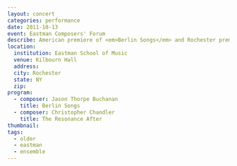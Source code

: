 ```yaml
---
layout: concert
categories: performance
date: 2011-10-13
event: Eastman Composers' Forum
describe: American premiere of <em>Berlin Songs</em> and Rochester premiere of Christopher Chandler's <em>The Resonance After</em>, Jason Thorpe Buchanan, conductor.
location:
  institution: Eastman School of Music
  venue: Kilbourn Hall
  address:
  city: Rochester
  state: NY
  zip:
program:
  - composer: Jason Thorpe Buchanan
    title: Berlin Songs
  - composer: Christopher Chandler
    title: The Resonance After
thumbnail:  
tags:
  - older
  - eastman
  - ensemble
---
```

